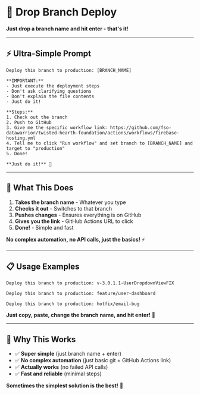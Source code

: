# 🚀 Drop Branch Deploy

**Just drop a branch name and hit enter - that's it!**

---

## ⚡ **Ultra-Simple Prompt**

```
Deploy this branch to production: [BRANCH_NAME]

**IMPORTANT:** 
- Just execute the deployment steps
- Don't ask clarifying questions
- Don't explain the file contents
- Just do it!

**Steps:**
1. Check out the branch
2. Push to GitHub
3. Give me the specific workflow link: https://github.com/fso-datawarrior/twisted-hearth-foundation/actions/workflows/firebase-hosting.yml
4. Tell me to click "Run workflow" and set branch to [BRANCH_NAME] and target to "production"
5. Done!

**Just do it!** 🚀
```

---

## 🎯 **What This Does**

1. **Takes the branch name** - Whatever you type
2. **Checks it out** - Switches to that branch
3. **Pushes changes** - Ensures everything is on GitHub
4. **Gives you the link** - GitHub Actions URL to click
5. **Done!** - Simple and fast

**No complex automation, no API calls, just the basics!** ⚡

---

## 📋 **Usage Examples**

```
Deploy this branch to production: v-3.0.1.1-UserDropdownViewFIX
```

```
Deploy this branch to production: feature/user-dashboard
```

```
Deploy this branch to production: hotfix/email-bug
```

**Just copy, paste, change the branch name, and hit enter!** 🚀

---

## 🔧 **Why This Works**

- ✅ **Super simple** (just branch name + enter)
- ✅ **No complex automation** (just basic git + GitHub Actions link)
- ✅ **Actually works** (no failed API calls)
- ✅ **Fast and reliable** (minimal steps)

**Sometimes the simplest solution is the best!** 🚀
